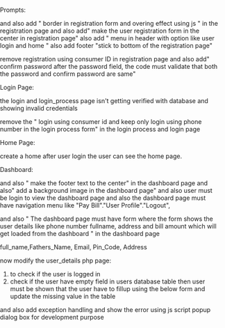 Prompts:

and also add " border in registration form and overing effect using js  " in the registration page
and also add" make the user registration form in the center in registration page"
also add " menu in header with option like user login and home "
also add footer "stick to bottom of the registration page"

remove registration using consumer ID in registration page 
and also add" confirm password after the password field, the code must validate that both the password and confirm password are same"

Login Page:

the login and login_process page isn't getting verified with database and showing invalid credentials 

remove the " login using consumer id and keep only login using phone number in the login process form" in the login process and login page

Home Page:

create a home after user login the user can see the home page.

Dashboard:


and also " make the footer text to the center" in the dashboard page
and also" add a background image in the dashboard page"
and also user must be login to view the dashboard page
and also the dashboard page must have navigation menu like "Pay Bill"."User Profile"."Logout", 

and also " The dashboard page must have form where the form shows the user details like phone number fullname, address and bill amount which will get loaded from the dashboard " in the dashboard page

full_name,Fathers_Name, Email, Pin_Code, Address

now modify the user_details php page:

1.  to check if the user is logged in 
2. check if the user have empty field in users database table then user must be shown that the user have to fillup using the below form and update the missing value in the table

and also add exception handling and show the error using js script popup dialog box for development purpose 

 <style>
        /* Add custom styles for the dashboard page */
        body {
            background-image: url('assets/bg.jpg'); /* Replace 'background_image.jpg' with your actual background image */
            background-size: cover;
            background-position: center;
            background-repeat: no-repeat;
            height: 100vh;
            margin: 0;
            padding: 0;
            position: relative;
        }
        </style>